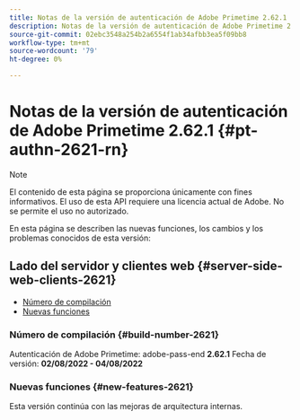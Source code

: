 ```yaml
---
title: Notas de la versión de autenticación de Adobe Primetime 2.62.1
description: Notas de la versión de autenticación de Adobe Primetime 2.62.1
source-git-commit: 02ebc3548a254b2a6554f1ab34afbb3ea5f09bb8
workflow-type: tm+mt
source-wordcount: '79'
ht-degree: 0%

---
```


# Notas de la versión de autenticación de Adobe Primetime 2.62.1 {#pt-authn-2621-rn}

>[!NOTE]
>
>El contenido de esta página se proporciona únicamente con fines informativos. El uso de esta API requiere una licencia actual de Adobe. No se permite el uso no autorizado.

En esta página se describen las nuevas funciones, los cambios y los problemas conocidos de esta versión:

## Lado del servidor y clientes web {#server-side-web-clients-2621}

* [Número de compilación](#build-number-2621)
* [Nuevas funciones](#new-features-2621)

### Número de compilación {#build-number-2621}

Autenticación de Adobe Primetime: adobe-pass-end **2.62.1**
Fecha de versión: **02/08/2022 - 04/08/2022**

### Nuevas funciones {#new-features-2621}

Esta versión continúa con las mejoras de arquitectura internas.
